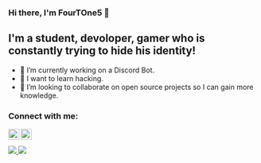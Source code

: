 ### Hi there, I'm FourTOne5 👋 

<!--
**FourTOne5/FourTOne5** is a ✨ _special_ ✨ repository because its `README.md` (this file) appears on your GitHub profile.

Here are some ideas to get you started:

- 🔭 I’m currently working on ...
- 🌱 I’m currently learning ...
- 👯 I’m looking to collaborate on ...
- 🤔 I’m looking for help with ...
- 💬 Ask me about ...
- 📫 How to reach me: ...
- 😄 Pronouns: ...
- ⚡ Fun fact: ...
-->
## I'm a student, devoloper, gamer who is constantly trying to hide his identity!
- 🔭 I’m currently working on a Discord Bot.
- 🌱 I want to learn hacking. 
- 👯 I’m looking to collaborate on open source projects so I can gain more knowledge.

### Connect with me:
[<img align="left" alt="codeSTACKr | YouTube" width="22px" src="https://cdn.jsdelivr.net/npm/simple-icons@v3/icons/youtube.svg" />][youtube]
[<img align="left" alt="FourTOne5 | Instagram" width="22px" src="https://cdn.jsdelivr.net/npm/simple-icons@v3/icons/instagram.svg" />][instagram]

<br/>
<br/>

<a href="https://github.com/FourTOne5">
  <img src="https://github-readme-stats.vercel.app/api?username=FourTOne5&bg_color=30,000000,434343&title_color=fff&text_color=fff&icon_color=fff&show_icons=true&hide_border=true&count_private=true" />
</a><a href="https://github.com/FourTOne5">
  <img src="https://github-readme-stats.vercel.app/api/top-langs/?username=FourTOne5&layout=compact&langs_count=9&hide=css,html" />
</a>

[youtube]: https://www.youtube.com/channel/UCCrxWeY0ZwSbjR2ORSqfiuw
[instagram]: https://instagram.com/fourtone5
